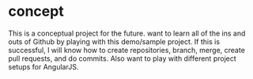 # concept
This is a conceptual project for the future.  want to learn all of the ins and outs of Github by playing with this demo/sample project. If this is successful, I will know how to create repositories, branch, merge, create pull requests, and do commits.
Also want to play with different project setups for AngularJS.
